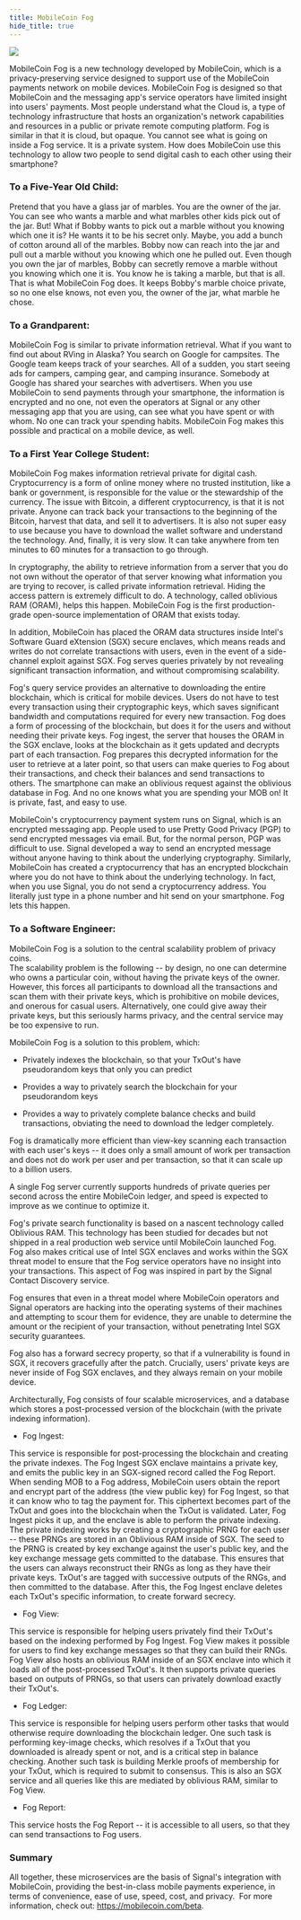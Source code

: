 ```yaml
---
title: MobileCoin Fog
hide_title: true
---
```

![](https://raw.githubusercontent.com/mobilecoinofficial/developer-portal/main/images/Fog.png)

[What is MobileCoin Fog?]: #what-is-fog

MobileCoin Fog is a new technology developed by MobileCoin, which is a privacy-preserving service designed to support use of the MobileCoin payments network on mobile devices. MobileCoin Fog is designed so that MobileCoin and the messaging app's service operators have limited insight into users' payments. Most people understand what the Cloud is, a type of technology infrastructure that hosts an organization's network capabilities and resources in a public or private remote computing platform. Fog is similar in that it is cloud, but opaque. You cannot see what is going on inside a Fog service. It is a private system. How does MobileCoin use this technology to allow two people to send digital cash to each other using their smartphone?

### To a Five-Year Old Child:

Pretend that you have a glass jar of marbles. You are the owner of the jar. You can see who wants a marble and what marbles other kids pick out of the jar. But! What if Bobby wants to pick out a marble without you knowing which one it is? He wants it to be his secret only. Maybe, you add a bunch of cotton around all of the marbles. Bobby now can reach into the jar and pull out a marble without you knowing which one he pulled out. Even though you own the jar of marbles, Bobby can secretly remove a marble without you knowing which one it is. You know he is taking a marble, but that is all. That is what MobileCoin Fog does. It keeps Bobby's marble choice private, so no one else knows, not even you, the owner of the jar, what marble he chose.

### To a Grandparent:

MobileCoin Fog is similar to private information retrieval. What if you want to find out about RVing in Alaska? You search on Google for campsites. The Google team keeps track of your searches. All of a sudden, you start seeing ads for campers, camping gear, and camping insurance. Somebody at Google has shared your searches with advertisers. When you use MobileCoin to send payments through your smartphone, the information is encrypted and no one, not even the operators at Signal or any other messaging app that you are using, can see what you have spent or with whom. No one can track your spending habits. MobileCoin Fog makes this possible and practical on a mobile device, as well.

### To a First Year College Student:

MobileCoin Fog makes information retrieval private for digital cash. Cryptocurrency is a form of online money where no trusted institution, like a bank or government, is responsible for the value or the stewardship of the currency. The issue with Bitcoin, a different cryptocurrency, is that it is not private. Anyone can track back your transactions to the beginning of the Bitcoin, harvest that data, and sell it to advertisers. It is also not super easy to use because you have to download the wallet software and understand the technology. And, finally, it is very slow. It can take anywhere from ten minutes to 60 minutes for a transaction to go through.

In cryptography, the ability to retrieve information from a server that you do not own without the operator of that server knowing what information you are trying to recover, is called private information retrieval. Hiding the access pattern is extremely difficult to do. A technology, called oblivious RAM (ORAM), helps this happen. MobileCoin Fog is the first production-grade open-source implementation of ORAM that exists today.

In addition, MobileCoin has placed the ORAM data structures inside Intel's Software Guard eXtension (SGX) secure enclaves, which means reads and writes do not correlate transactions with users, even in the event of a side-channel exploit against SGX. Fog serves queries privately by not revealing significant transaction information, and without compromising scalability.

Fog's query service provides an alternative to downloading the entire blockchain, which is critical for mobile devices. Users do not have to test every transaction using their cryptographic keys, which saves significant bandwidth and computations required for every new transaction. Fog does a form of processing of the blockchain, but does it for the users and without needing their private keys. Fog ingest, the server that houses the ORAM in the SGX enclave, looks at the blockchain as it gets updated and decrypts part of each transaction. Fog prepares this decrypted information for the user to retrieve at a later point, so that users can make queries to Fog about their transactions, and check their balances and send transactions to others. The smartphone can make an oblivious request against the oblivious database in Fog. And no one knows what you are spending your MOB on! It is private, fast, and easy to use.

MobileCoin's cryptocurrency payment system runs on Signal, which is an encrypted messaging app. People used to use Pretty Good Privacy (PGP) to send encrypted messages via email. But, for the normal person, PGP was difficult to use. Signal developed a way to send an encrypted message without anyone having to think about the underlying cryptography. Similarly, MobileCoin has created a cryptocurrency that has an encrypted blockchain where you do not have to think about the underlying technology. In fact, when you use Signal, you do not send a cryptocurrency address. You literally just type in a phone number and hit send on your smartphone. Fog lets this happen.

### To a Software Engineer:

MobileCoin Fog is a solution to the central scalability problem of privacy coins.\
The scalability problem is the following -- by design, no one can determine who owns a particular coin, without having the private keys of the owner. However, this forces all participants to download all the transactions and scan them with their private keys, which is prohibitive on mobile devices, and onerous for casual users. Alternatively, one could give away their private keys, but this seriously harms privacy, and the central service may be too expensive to run.

MobileCoin Fog is a solution to this problem, which:

-   Privately indexes the blockchain, so that your TxOut's have pseudorandom keys that only you can predict

-   Provides a way to privately search the blockchain for your pseudorandom keys

-   Provides a way to privately complete balance checks and build transactions, obviating the need to download the ledger completely.

Fog is dramatically more efficient than view-key scanning each transaction with each user's keys -- it does only a small amount of work per transaction and does not do work per user and per transaction, so that it can scale up to a billion users.

A single Fog server currently supports hundreds of private queries per second across the entire MobileCoin ledger, and speed is expected to improve as we continue to optimize it.

Fog's private search functionality is based on a nascent technology called Oblivious RAM. This technology has been studied for decades but not shipped in a real production web service until MobileCoin launched Fog. Fog also makes critical use of Intel SGX enclaves and works within the SGX threat model to ensure that the Fog service operators have no insight into your transactions. This aspect of Fog was inspired in part by the Signal Contact Discovery service.

Fog ensures that even in a threat model where MobileCoin operators and Signal operators are hacking into the operating systems of their machines and attempting to scour them for evidence, they are unable to determine the amount or the recipient of your transaction, without penetrating Intel SGX security guarantees.

Fog also has a forward secrecy property, so that if a vulnerability is found in SGX, it recovers gracefully after the patch. Crucially, users' private keys are never inside of Fog SGX enclaves, and they always remain on your mobile device.

Architecturally, Fog consists of four scalable microservices, and a database which stores a post-processed version of the blockchain (with the private indexing information).

-   Fog Ingest:

This service is responsible for post-processing the blockchain and creating the private indexes. The Fog Ingest SGX enclave maintains a private key, and emits the public key in an SGX-signed record called the Fog Report. When sending MOB to a Fog address, MobileCoin users obtain the report and encrypt part of the address (the view public key) for Fog Ingest, so that it can know who to tag the payment for. This ciphertext becomes part of the TxOut and goes into the blockchain when the TxOut is validated. Later, Fog Ingest picks it up, and the enclave is able to perform the private indexing. The private indexing works by creating a cryptographic PRNG for each user -- these PRNGs are stored in an Oblivious RAM inside of SGX. The seed to the PRNG is created by key exchange against the user's public key, and the key exchange message gets committed to the database. This ensures that the users can always reconstruct their RNGs as long as they have their private keys. TxOut's are tagged with successive outputs of the RNGs, and then committed to the database. After this, the Fog Ingest enclave deletes each TxOut's specific information, to create forward secrecy.

-   Fog View:

This service is responsible for helping users privately find their TxOut's based on the indexing performed by Fog Ingest. Fog View makes it possible for users to find key exchange messages so that they can build their RNGs. Fog View also hosts an oblivious RAM inside of an SGX enclave into which it loads all of the post-processed TxOut's. It then supports private queries based on outputs of PRNGs, so that users can privately download exactly their TxOut's.

-   Fog Ledger:

This service is responsible for helping users perform other tasks that would otherwise require downloading the blockchain ledger. One such task is performing key-image checks, which resolves if a TxOut that you downloaded is already spent or not, and is a critical step in balance checking. Another such task is building Merkle proofs of membership for your TxOut, which is required to submit to consensus. This is also an SGX service and all queries like this are mediated by oblivious RAM, similar to Fog View.

-   Fog Report:

This service hosts the Fog Report -- it is accessible to all users, so that they can send transactions to Fog users.

### Summary

All together, these microservices are the basis of Signal's integration with MobileCoin, providing the best-in-class mobile payments experience, in terms of convenience, ease of use, speed, cost, and privacy.  For more information, check out: <https://mobilecoin.com/beta>.
